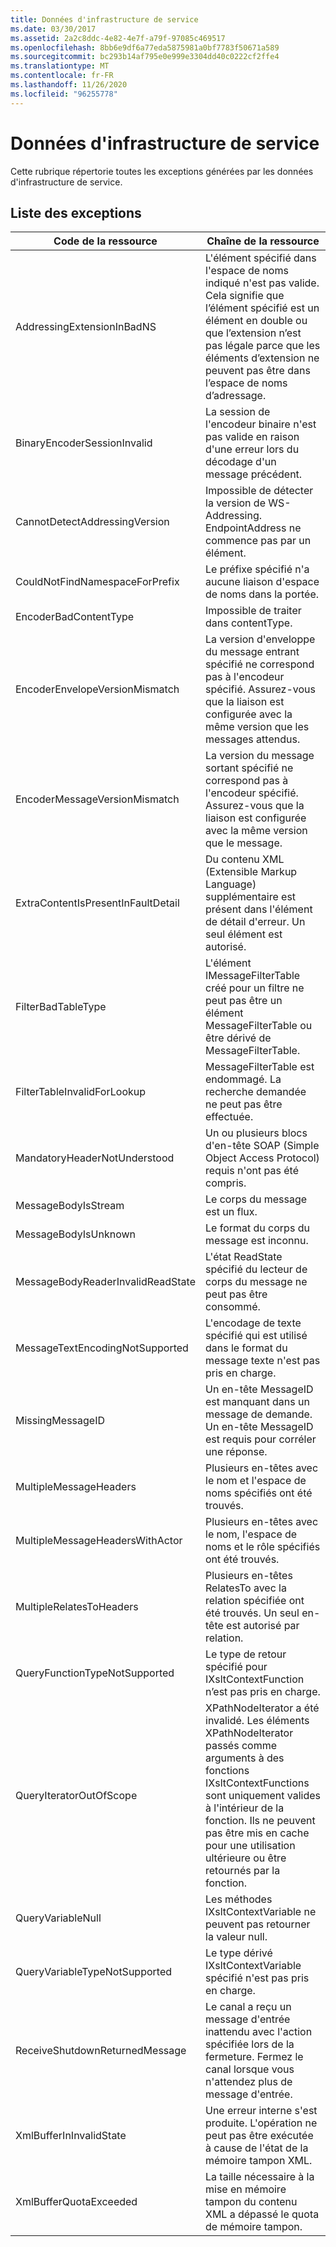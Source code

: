 ```yaml
---
title: Données d'infrastructure de service
ms.date: 03/30/2017
ms.assetid: 2a2c8ddc-4e82-4e7f-a79f-97085c469517
ms.openlocfilehash: 8bb6e9df6a77eda5875981a0bf7783f50671a589
ms.sourcegitcommit: bc293b14af795e0e999e3304dd40c0222cf2ffe4
ms.translationtype: MT
ms.contentlocale: fr-FR
ms.lasthandoff: 11/26/2020
ms.locfileid: "96255778"
---
```

# <a name="service-framework-data"></a>Données d'infrastructure de service

Cette rubrique répertorie toutes les exceptions générées par les données d'infrastructure de service.  
  
## <a name="exception-list"></a>Liste des exceptions  
  
|Code de la ressource|Chaîne de la ressource|  
|-------------------|---------------------|  
|AddressingExtensionInBadNS|L'élément spécifié dans l'espace de noms indiqué n'est pas valide. Cela signifie que l’élément spécifié est un élément en double ou que l’extension n’est pas légale parce que les éléments d’extension ne peuvent pas être dans l’espace de noms d’adressage.|  
|BinaryEncoderSessionInvalid|La session de l'encodeur binaire n'est pas valide en raison d'une erreur lors du décodage d'un message précédent.|  
|CannotDetectAddressingVersion|Impossible de détecter la version de WS-Addressing. EndpointAddress ne commence pas par un élément.|  
|CouldNotFindNamespaceForPrefix|Le préfixe spécifié n'a aucune liaison d'espace de noms dans la portée.|  
|EncoderBadContentType|Impossible de traiter dans contentType.|  
|EncoderEnvelopeVersionMismatch|La version d'enveloppe du message entrant spécifié ne correspond pas à l'encodeur spécifié. Assurez-vous que la liaison est configurée avec la même version que les messages attendus.|  
|EncoderMessageVersionMismatch|La version du message sortant spécifié ne correspond pas à l'encodeur spécifié. Assurez-vous que la liaison est configurée avec la même version que le message.|  
|ExtraContentIsPresentInFaultDetail|Du contenu XML (Extensible Markup Language) supplémentaire est présent dans l'élément de détail d'erreur. Un seul élément est autorisé.|  
|FilterBadTableType|L'élément IMessageFilterTable créé pour un filtre ne peut pas être un élément MessageFilterTable ou être dérivé de MessageFilterTable.|  
|FilterTableInvalidForLookup|MessageFilterTable est endommagé. La recherche demandée ne peut pas être effectuée.|  
|MandatoryHeaderNotUnderstood|Un ou plusieurs blocs d'en-tête SOAP (Simple Object Access Protocol) requis n'ont pas été compris.|  
|MessageBodyIsStream|Le corps du message est un flux.|  
|MessageBodyIsUnknown|Le format du corps du message est inconnu.|  
|MessageBodyReaderInvalidReadState|L'état ReadState spécifié du lecteur de corps du message ne peut pas être consommé.|  
|MessageTextEncodingNotSupported|L'encodage de texte spécifié qui est utilisé dans le format du message texte n'est pas pris en charge.|  
|MissingMessageID|Un en-tête MessageID est manquant dans un message de demande. Un en-tête MessageID est requis pour corréler une réponse.|  
|MultipleMessageHeaders|Plusieurs en-têtes avec le nom et l'espace de noms spécifiés ont été trouvés.|  
|MultipleMessageHeadersWithActor|Plusieurs en-têtes avec le nom, l'espace de noms et le rôle spécifiés ont été trouvés.|  
|MultipleRelatesToHeaders|Plusieurs en-têtes RelatesTo avec la relation spécifiée ont été trouvés. Un seul en-tête est autorisé par relation.|  
|QueryFunctionTypeNotSupported|Le type de retour spécifié pour IXsltContextFunction n’est pas pris en charge.|  
|QueryIteratorOutOfScope|XPathNodeIterator a été invalidé. Les éléments XPathNodeIterator passés comme arguments à des fonctions IXsltContextFunctions sont uniquement valides à l'intérieur de la fonction. Ils ne peuvent pas être mis en cache pour une utilisation ultérieure ou être retournés par la fonction.|  
|QueryVariableNull|Les méthodes IXsltContextVariable ne peuvent pas retourner la valeur null.|  
|QueryVariableTypeNotSupported|Le type dérivé IXsltContextVariable spécifié n'est pas pris en charge.|  
|ReceiveShutdownReturnedMessage|Le canal a reçu un message d'entrée inattendu avec l'action spécifiée lors de la fermeture. Fermez le canal lorsque vous n'attendez plus de message d'entrée.|  
|XmlBufferInInvalidState|Une erreur interne s'est produite. L'opération ne peut pas être exécutée à cause de l'état de la mémoire tampon XML.|  
|XmlBufferQuotaExceeded|La taille nécessaire à la mise en mémoire tampon du contenu XML a dépassé le quota de mémoire tampon.|
